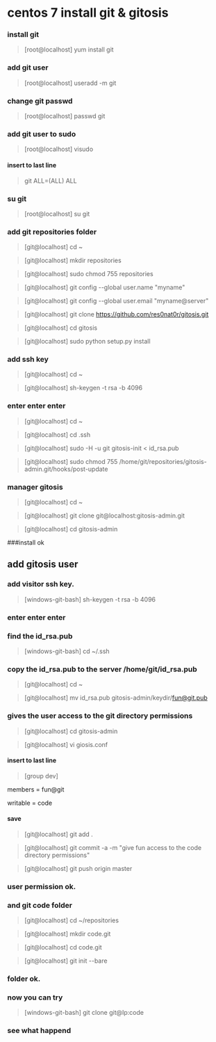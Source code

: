 # centos 7 install git & gitosis

### install git

>[root@localhost] yum install git


### add git user

>[root@localhost] useradd -m git

### change git passwd

>[root@localhost] passwd git

### add git user to sudo 

>[root@localhost] visudo

#### insert to last line
>git    ALL=(ALL)       ALL

### su git

>[root@localhost] su git

### add git repositories folder

>[git@localhost] cd ~

>[git@localhost] mkdir repositories

>[git@localhost] sudo chmod 755 repositories

>[git@localhost] git config --global user.name "myname" 

>[git@localhost] git config --global user.email "myname@server"

>[git@localhost] git clone https://github.com/res0nat0r/gitosis.git

>[git@localhost] cd gitosis 

>[git@localhost] sudo python setup.py install

### add ssh key

>[git@localhost] cd ~

>[git@localhost] sh-keygen -t rsa -b 4096  

### enter enter enter

>[git@localhost] cd ~

>[git@localhost] cd .ssh

>[git@localhost] sudo -H -u git gitosis-init < id_rsa.pub

>[git@localhost] sudo chmod 755 /home/git/repositories/gitosis-admin.git/hooks/post-update

### manager gitosis

>[git@localhost] cd ~ 

>[git@localhost] git clone git@localhost:gitosis-admin.git

>[git@localhost] cd gitosis-admin


###install ok

## add gitosis user

### add visitor ssh key.

>[windows-git-bash] sh-keygen -t rsa -b 4096

### enter enter enter

### find the id_rsa.pub

>[windows-git-bash] cd ~/.ssh


### copy the id_rsa.pub to the server /home/git/id_rsa.pub

>[git@localhost] cd ~


>[git@localhost]  mv id_rsa.pub gitosis-admin/keydir/fun@git.pub

### gives the user access to the git directory permissions

>[git@localhost] cd gitosis-admin

>[git@localhost] vi giosis.conf

#### insert to last line
 
> [group dev]

  members = fun@git
  
  writable = code
  
  
#### save 

>[git@localhost] git add .

>[git@localhost] git commit -a -m "give fun access to the code directory permissions"

>[git@localhost] git push origin master

### user permission ok.

### and git code folder

>[git@localhost] cd ~/repositories

>[git@localhost] mkdir code.git

>[git@localhost] cd code.git

>[git@localhost] git init --bare

### folder ok.


### now you can try

>[windows-git-bash] git clone git@Ip:code

### see what happend

















